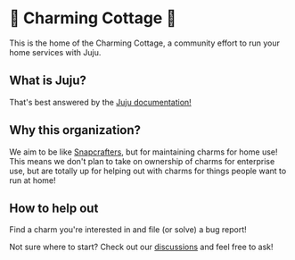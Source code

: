 # 🏡 Charming Cottage 🏡

This is the home of the Charming Cottage, a community effort to run your home services with Juju.

## What is Juju?

That's best answered by the [Juju documentation!](https://juju.is/docs/juju)

## Why this organization?

We aim to be like [Snapcrafters](https://github.com/snapcrafters), but for maintaining charms for home use! This means we don't plan to take on ownership of charms for enterprise use, but are totally up for helping out with charms for things people want to run at home!

## How to help out

Find a charm you're interested in and file (or solve) a bug report!

Not sure where to start? Check out our [discussions](https://github.com/charming-cottage/.github/discussions) and feel free to ask!

<!--

**Here are some ideas to get you started:**

🙋‍♀️ A short introduction - what is your organization all about?
🌈 Contribution guidelines - how can the community get involved?
👩‍💻 Useful resources - where can the community find your docs? Is there anything else the community should know?
🍿 Fun facts - what does your team eat for breakfast?
🧙 Remember, you can do mighty things with the power of [Markdown](https://docs.github.com/github/writing-on-github/getting-started-with-writing-and-formatting-on-github/basic-writing-and-formatting-syntax)
-->
